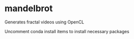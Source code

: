 # mandelbrot
Generates fractal videos using OpenCL

Uncomment conda install items to install necessary packages